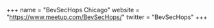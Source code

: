+++
name = "BevSecHops Chicago"
website = "https://www.meetup.com/BevSecHops/"
twitter = "BevSecHops"
+++